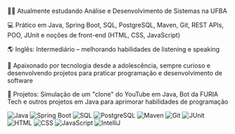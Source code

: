 👨‍💻 Atualmente estudando Análise e Desenvolvimento de Sistemas na UFBA

💻 Prático em Java, Spring Boot, SQL, PostgreSQL, Maven, Git, REST APIs, POO, JUnit e noções de front-end (HTML, CSS, JavaScript)

🌎 Inglês: Intermediário – melhorando habilidades de listening e speaking

🧠 Apaixonado por tecnologia desde a adolescência, sempre curioso e desenvolvendo projetos para praticar programação e desenvolvimento de software

🎯 Projetos: Simulação de um "clone" do YouTube em Java, Bot da FURIA Tech e outros projetos em Java para aprimorar habilidades de programação



![Java](https://skillicons.dev/icons?i=java)
![Spring Boot](https://skillicons.dev/icons?i=spring)
![SQL](https://skillicons.dev/icons?i=mysql)
![PostgreSQL](https://skillicons.dev/icons?i=postgres)
![Maven](https://skillicons.dev/icons?i=maven)
![Git](https://skillicons.dev/icons?i=git)
![JUnit](https://skillicons.dev/icons?i=junit)
![HTML](https://skillicons.dev/icons?i=html)
![CSS](https://skillicons.dev/icons?i=css)
![JavaScript](https://skillicons.dev/icons?i=javascript)
![IntelliJ](https://skillicons.dev/icons?i=intellij)

